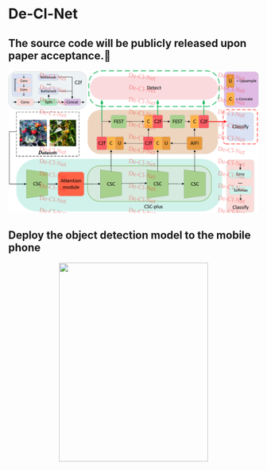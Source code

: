 

# De-Cl-Net
## The source code will be publicly released upon paper acceptance.🤝
![image](https://github.com/weldingCode/De-Cl-Net/blob/main/result.png)

## Deploy the object detection model to the mobile phone
<div align=center>
<img src="https://github.com/weldingCode/De-Cl-Net/blob/main/%E5%BE%AE%E4%BF%A1%E5%9B%BE%E7%89%87_20240729210211.jpg" width="300" height="400" />
</div>
